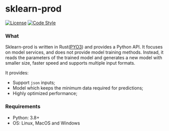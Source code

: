 # sklearn-prod

[![License](https://img.shields.io/github/license/tushushu/sklearn-prod)](https://github.com/tushushu/sklearn-prod/blob/main/LICENSE)
[![Code Style](https://img.shields.io/badge/code%20style-flake8-blue)](https://github.com/PyCQA/flake8)  
  

### What
Sklearn-prod is written in Rust([PYO3](https://github.com/PyO3/pyo3)) and provides a Python API. It focuses on model services, and does not provide model training methods. Instead, it reads the parameters of the trained model and generates a new model with smaller size, faster speed and supports multiple input formats.

It provides:
* Support `json` inputs;
* Model which keeps the minimum data required for predictions;
* Highly optimized performance;


### Requirements
* Python: 3.8+    
* OS: Linux, MacOS and Windows
